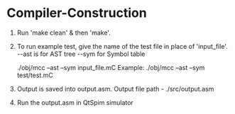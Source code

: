 # Compiler-Construction
1. Run 'make clean' & then 'make'.
2. To run example test, give the name of the test file in place of 'input_file'.
	--ast is for AST tree
	--sym for Symbol table

	  ./obj/mcc –ast –sym input_file.mC
	  Example: ./obj/mcc –ast –sym  test/test.mC

3. Output is saved into output.asm. 
	Output file path - ./src/output.asm
4. Run the output.asm in QtSpim simulator
